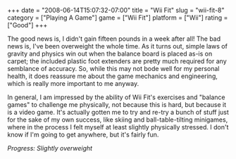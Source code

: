 +++
date = "2008-06-14T15:07:32-07:00"
title = "Wii Fit"
slug = "wii-fit-8"
category = ["Playing A Game"]
game = ["Wii Fit"]
platform = ["Wii"]
rating = ["Good"]
+++

The good news is, I didn't gain fifteen pounds in a week after all!  The bad news is, I've been overweight the whole time.  As it turns out, simple laws of gravity and physics win out when the balance board is placed as-is on carpet; the included plastic foot extenders are pretty much required for any semblance of accuracy.  So, while this may not bode well for my personal health, it does reassure me about the game mechanics and engineering, which is really more important to me anyway.

In general, I am impressed by the ability of Wii Fit's exercises and "balance games" to challenge me physically, not because this is hard, but because it is a video game.  It's actually gotten me to try and re-try a bunch of stuff just for the sake of my own success, like skiing and ball-table-tilting minigames, where in the process I felt myself at least slightly physically stressed.  I don't know if I'm going to get anywhere, but it's fairly fun.

<i>Progress: Slightly overweight</i>